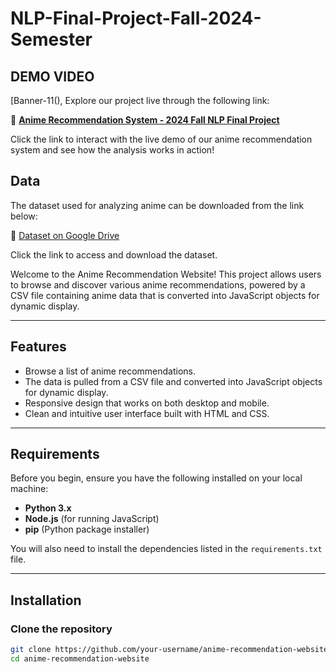 # NLP-Final-Project-Fall-2024-Semester
## DEMO VIDEO
[Banner-11(),
Explore our project live through the following link:

🔗 **[Anime Recommendation System - 2024 Fall NLP Final Project](https://ghiyeoz.github.io/2024_Fall_NLP_Final_Project/)**  

Click the link to interact with the live demo of our anime recommendation system and see how the analysis works in action!

## Data

The dataset used for analyzing anime can be downloaded from the link below:

🔗 [Dataset on Google Drive](https://drive.google.com/drive/folders/1ef-PQRhQ0Z-eZB1_YET4AFnIAtMIe52W?usp=drive_link)

Click the link to access and download the dataset.

Welcome to the Anime Recommendation Website! This project allows users to browse and discover various anime recommendations, powered by a CSV file containing anime data that is converted into JavaScript objects for dynamic display.

---

## **Features**

- Browse a list of anime recommendations.
- The data is pulled from a CSV file and converted into JavaScript objects for dynamic display.
- Responsive design that works on both desktop and mobile.
- Clean and intuitive user interface built with HTML and CSS.

---

## **Requirements**

Before you begin, ensure you have the following installed on your local machine:

- **Python 3.x**  
- **Node.js** (for running JavaScript)
- **pip** (Python package installer)

You will also need to install the dependencies listed in the `requirements.txt` file.

---

## **Installation**

### **Clone the repository**

```bash
git clone https://github.com/your-username/anime-recommendation-website.git
cd anime-recommendation-website

